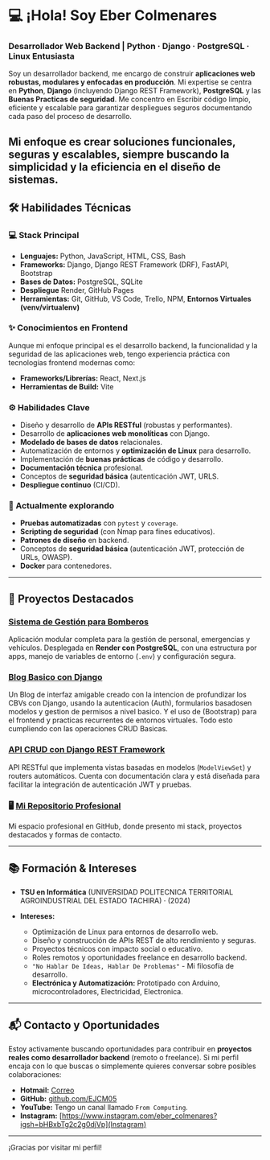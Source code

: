 # 💻 ¡Hola! Soy Eber Colmenares
### Desarrollador Web Backend | Python · Django · PostgreSQL · Linux Entusiasta

Soy un desarrollador backend, me encargo de construir **aplicaciones web robustas, modulares y enfocadas en producción**. Mi expertise se centra en **Python**, **Django** (incluyendo Django REST Framework), **PostgreSQL** y las **Buenas Practicas de seguridad**. Me concentro en Escribir código limpio, eficiente y escalable para garantizar despliegues seguros documentando cada paso del proceso de desarrollo.

Mi enfoque es crear **soluciones funcionales, seguras y escalables**, siempre buscando la simplicidad y la eficiencia en el diseño de sistemas.
---

## 🛠️ Habilidades Técnicas

### 💻 Stack Principal

* **Lenguajes:** Python, JavaScript, HTML, CSS, Bash
* **Frameworks:** Django, Django REST Framework (DRF), FastAPI, Bootstrap
* **Bases de Datos:** PostgreSQL, SQLite
* **Despliegue** Render, GitHub Pages
* **Herramientas:** Git, GitHub, VS Code, Trello, NPM, **Entornos Virtuales (venv/virtualenv)**

### ✨ Conocimientos en Frontend
Aunque mi enfoque principal es el desarrollo backend, la funcionalidad y la seguridad de las aplicaciones web, tengo experiencia práctica con tecnologías frontend modernas como:

* **Frameworks/Librerías:** React, Next.js
* **Herramientas de Build:** Vite
   
### ⚙️ Habilidades Clave
* Diseño y desarrollo de **APIs RESTful** (robustas y performantes).
* Desarrollo de **aplicaciones web monolíticas** con Django.
* **Modelado de bases de datos** relacionales.
* Automatización de entornos y **optimización de Linux** para desarrollo.
* Implementación de **buenas prácticas** de código y desarrollo.
* **Documentación técnica** profesional.
* Conceptos de **seguridad básica** (autenticación JWT, URLS.
* **Despliegue continuo** (CI/CD).

### 🌱 Actualmente explorando
* **Pruebas automatizadas** con `pytest` y `coverage`.
* **Scripting de seguridad** (con Nmap para fines educativos).
* **Patrones de diseño** en backend.
* Conceptos de **seguridad básica** (autenticación JWT, protección de URLs, OWASP).
* **Docker** para contenedores.
---

## 🚀 Proyectos Destacados

### [Sistema de Gestión para Bomberos](https://cuerpobomberossc.com)
Aplicación modular completa para la gestión de personal, emergencias y vehículos. Desplegada en **Render con PostgreSQL**, con una estructura por apps, manejo de variables de entorno (`.env`) y configuración segura.

### [Blog Basico con Django](https://github.com/EJCM05/Blog-Spot)
Un Blog de interfaz amigable creado con la intencion de profundizar los CBVs con Django, usando la autenticacion (Auth), formularios basadosen modelos y gestion de permisos a nivel basico. Y el uso de (Bootstrap) para el frontend y practicas recurrentes de entornos virtuales. Todo esto cumpliendo con las operaciones CRUD Basicas.  

### [API CRUD con Django REST Framework](https://github.com/EJCM05/DRF-API-CRUD-DJANGO)
API RESTful que implementa vistas basadas en modelos (`ModelViewSet`) y routers automáticos. Cuenta con documentación clara y está diseñada para facilitar la integración de autenticación JWT y pruebas.

### 🖥️ [Mi Repositorio Profesional](https://github.com/EJCM05/EJCM05)
Mi espacio profesional en GitHub, donde presento mi stack, proyectos destacados y formas de contacto.

---

## 📚 Formación & Intereses

* **TSU en Informática** (UNIVERSIDAD POLITECNICA TERRITORIAL AGROINDUSTRIAL DEL ESTADO TACHIRA) · (2024)

* **Intereses:**
    * Optimización de Linux para entornos de desarrollo web.
    * Diseño y construcción de APIs REST de alto rendimiento y seguras.
    * Proyectos técnicos con impacto social o educativo.
    * Roles remotos y oportunidades freelance en desarrollo backend.
    * `"No Hablar De Ideas, Hablar De Problemas"` - Mi filosofía de desarrollo.
    * **Electrónica y Automatización:** Prototipado con Arduino, microcontroladores, Electricidad, Electronica.
---

## 📬 Contacto y Oportunidades

Estoy activamente buscando oportunidades para contribuir en **proyectos reales como desarrollador backend** (remoto o freelance). Si mi perfil encaja con lo que buscas o simplemente quieres conversar sobre posibles colaboraciones:

* **Hotmail:** [Correo](ebercolmenares_11@hotmail.com)
* **GitHub:** [github.com/EJCM05](https://github.com/EJCM05)
* **YouTube:** Tengo un canal llamado `From Computing`.
* **Instagram:** [https://www.instagram.com/eber_colmenares?igsh=bHBxbTg2c2g0djVp](Instagram)

---

¡Gracias por visitar mi perfil!
